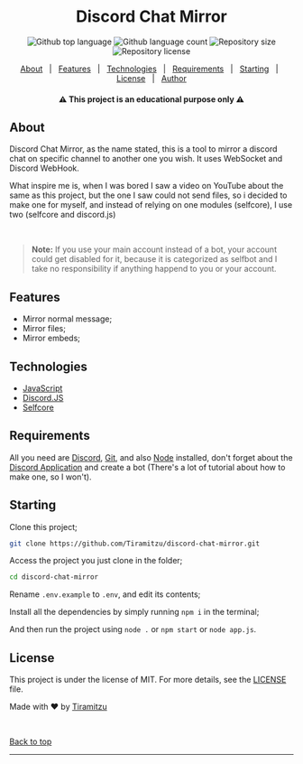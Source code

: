 <h1 align="center" id="top">Discord Chat Mirror</h1>
<p align="center">
  <img alt="Github top language" src="https://img.shields.io/github/languages/top/tiramitzu/discord-chat-mirror?color=5865F2">
  <img alt="Github language count" src="https://img.shields.io/github/languages/count/tiramitzu/discord-chat-mirror?color=5865F2">
  <img alt="Repository size" src="https://img.shields.io/github/repo-size/tiramitzu/discord-chat-mirror?color=5865F2">
  <img alt="Repository license" src="https://img.shields.io/github/license/tiramitzu/discord-chat-mirror?color=5865F2">
</p>

<p align="center">
  <a href="#about">About</a> &#xa0; | &#xa0; 
  <a href="#features">Features</a> &#xa0; | &#xa0;
  <a href="#technologies">Technologies</a> &#xa0; | &#xa0;
  <a href="#requirements">Requirements</a> &#xa0; | &#xa0;
  <a href="#starting">Starting</a> &#xa0; | &#xa0;
  <a href="#license">License</a> &#xa0; | &#xa0;
  <a href="https://github.com/tiramitzu" target="_blank">Author</a>
</p>

<h4 align="center">⚠️ This project is an educational purpose only ⚠️</h4>

## About ##

Discord Chat Mirror, as the name stated, this is a tool to mirror a discord chat on specific channel to another one you wish. It uses WebSocket and Discord WebHook. 

What inspire me is, when I was bored I saw a video on YouTube about the same as this project, but the one I saw could not send files, so i decided to make one for myself, and instead of relying on one modules (selfcore), I use two (selfcore and discord.js)

&#xa0;

>**Note:** If you use your main account instead of a bot, your account could get disabled for it, because it is categorized as selfbot and I take no responsibility if anything happend to you or your account.

## Features ##

+ Mirror normal message;
+ Mirror files;
+ Mirror embeds;

## Technologies ##

- [JavaScript](https://www.javascript.com/)
- [Discord.JS](https://github.com/discordjs/discord.js)
- [Selfcore](https://github.com/ExordiumX/selfcore)

## Requirements ##

All you need are [Discord](https://discord.com), [Git](https://git-scm.com), and also [Node](https://nodejs.org/) installed, don't forget about the [Discord Application](https://discord.com/developers/applications) and create a bot (There's a lot of tutorial about how to make one, so I won't).

## Starting ##

Clone this project;
```bash
git clone https://github.com/Tiramitzu/discord-chat-mirror.git
```
Access the project you just clone in the folder;
```bash
cd discord-chat-mirror
```
Rename `.env.example` to `.env`, and edit its contents;

Install all the dependencies by simply running `npm i` in the terminal;

And then run the project using `node .` or `npm start` or `node app.js`.


## License ##

This project is under the license of MIT. For more details, see the [LICENSE](LICENSE.md) file.


Made with :heart: by <a href="https://github.com/maurodesouza" target="_blank">Tiramitzu</a>

&#xa0;

<a href="#top">Back to top</a>
<hr>